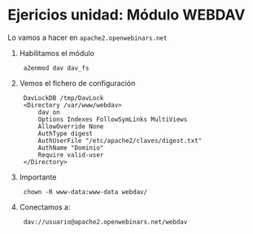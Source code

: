 # Ejericios unidad: Módulo WEBDAV

Lo vamos a hacer en `apache2.openwebinars.net`


1. Habilitamos el módulo

		a2enmod dav dav_fs

2. Vemos el fichero de configuración

		DavLockDB /tmp/DavLock
    	<Directory /var/www/webdav>
            dav on
            Options Indexes FollowSymLinks MultiViews
            AllowOverride None
            AuthType digest
            AuthUserFile "/etc/apache2/claves/digest.txt"
            AuthName "Dominio"
            Require valid-user
    	</Directory>

3. Importante

		chown -R www-data:www-data webdav/

4. Conectamos a:

		dav://usuario@apache2.openwebinars.net/webdav

		